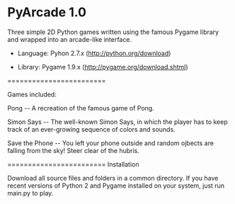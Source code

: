 PyArcade 1.0
========

Three simple 2D Python games written using the famous Pygame library and wrapped into an arcade-like interface.

* Language: Pyhon 2.7.x (http://python.org/download)

* Library: Pygame 1.9.x (http://pygame.org/download.shtml)

========================

Games included:

Pong -- A recreation of the famous game of Pong.

Simon Says -- The well-known Simon Says, in which the player has to keep track of an ever-growing sequence of colors and sounds.

Save the Phone -- You left your phone outside and random ojbects are falling from the sky! Steer clear of the hubris.

========================
Installation

Download all source files and folders in a common directory. If you have recent versions of Python 2 and Pygame installed
on your system, just run main.py to play.

